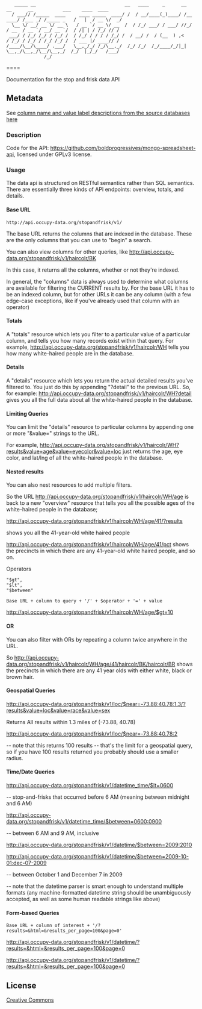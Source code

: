 
```
   _____ __                                 __   ____     _      __          __      __           ___    ____  ____
  / ___// /_____  ____     ____ _____  ____/ /  / __/____(_)____/ /__   ____/ /___ _/ /_____ _   /   |  / __ \/  _/
  \__ \/ __/ __ \/ __ \   / __ `/ __ \/ __  /  / /_/ ___/ / ___/ //_/  / __  / __ `/ __/ __ `/  / /| | / /_/ // /  
 ___/ / /_/ /_/ / /_/ /  / /_/ / / / / /_/ /  / __/ /  / (__  ) ,<    / /_/ / /_/ / /_/ /_/ /  / ___ |/ ____// /   
/____/\__/\____/ .___/   \__,_/_/ /_/\__,_/  /_/ /_/  /_/____/_/|_|   \__,_/\__,_/\__/\__,_/  /_/  |_/_/   /___/   
              /_/
```


====

Documentation for the stop and frisk data API


## Metadata 

See [column name and value label descriptions from the source databases here](https://github.com/stopfrisknyc/docs/blob/gh-pages/metadata.md)

### Description

Code for the API: https://github.com/boldprogressives/mongo-spreadsheet-api, licensed under GPLv3 license.


### Usage


The data api is structured on RESTful semantics rather than SQL semantics. 
There are essentially three kinds of API endpoints: overview, totals, and details. 


#### Base URL

```
http://api.occupy-data.org/stopandfrisk/v1/ 
```

The base URL returns the columns that are indexed in the database. These are the only columns that you can use to "begin" a search.

You can also view columns for other queries, like http://api.occupy-data.org/stopandfrisk/v1/haircolr/BK

In this case, it returns all the columns, whether or not they're indexed.

In general, the "columns" data is always used to determine what columns are available for filtering the CURRENT results by. For the base URL it has to be an indexed column, but for other URLs it can be any column (with a few edge-case exceptions, like if you've already used that column with an operator)



#### Totals

A "totals" resource which lets you filter to a particular value of a particular column, and tells you how many records exist within that query.  For example, http://api.occupy-data.org/stopandfrisk/v1/haircolr/WH tells you how many white-haired people are in the database.


#### Details

A "details" resource which lets you return the actual detailed results you've filtered to.  You just do this by appending "?detail" to the previous URL.  So, for example: http://api.occupy-data.org/stopandfrisk/v1/haircolr/WH?detail gives you all the full data about all the white-haired people in the database.

#### Limiting Queries

You can limit the "details" resource to particular columns by appending one or more "&value=" strings to the URL.

For example, http://api.occupy-data.org/stopandfrisk/v1/haircolr/WH?results&value=age&value=eyecolor&value=loc just returns the age, eye color, and lat/lng of all the white-haired people in the database.


#### Nested results

You can also nest resources to add multiple filters.

So the URL http://api.occupy-data.org/stopandfrisk/v1/haircolr/WH/age is back to a new "overview" resource that tells you all the possible ages of the white-haired people in the database; 

http://api.occupy-data.org/stopandfrisk/v1/haircolr/WH/age/41/?results

shows you all the 41-year-old white haired people

http://api.occupy-data.org/stopandfrisk/v1/haircolr/WH/age/41/pct shows the precincts in which there are any 41-year-old white haired people, and so on.


Operators

```
"$gt",
"$lt",
"$between"
```

```
Base URL + column to query + '/' + $operator + '=' + value
```

http://api.occupy-data.org/stopandfrisk/v1/haircolr/WH/age/$gt=10


#### OR 

You can also filter with ORs by repeating a column twice anywhere in the URL.

So http://api.occupy-data.org/stopandfrisk/v1/haircolr/WH/age/41/haircolr/BK/haircolr/BR shows the precincts in which there are any 41 year olds with either white, black or brown hair.



#### Geospatial Queries

http://api.occupy-data.org/stopandfrisk/v1/loc/$near=-73.88:40.78:1.3/?results&value=loc&value=race&value=sex

Returns All results within 1.3 miles of (-73.88, 40.78)

http://api.occupy-data.org/stopandfrisk/v1/loc/$near=-73.88:40.78:2 

-- note that this returns 100 results 
-- that's the limit for a geospatial query, so if you have 100 results returned you probably should use a smaller radius.

#### Time/Date Queries

http://api.occupy-data.org/stopandfrisk/v1/datetime_time/$lt=0600

-- stop-and-frisks that occurred before 6 AM (meaning between midnight and 6 AM)

http://api.occupy-data.org/stopandfrisk/v1/datetime_time/$between=0600:0900

-- between 6 AM and 9 AM, inclusive

http://api.occupy-data.org/stopandfrisk/v1/datetime/$between=2009:2010

http://api.occupy-data.org/stopandfrisk/v1/datetime/$between=2009-10-01:dec-07-2009

 -- between October 1 and December 7 in 2009 

-- note that the datetime parser is smart enough to understand multiple formats (any machine-formatted datetime string should be unambiguously accepted, as well as some human readable strings like above)



#### Form-based Queries

```
Base URL + column of interest + '/?results=&html=&results_per_page=100&page=0'
```

http://api.occupy-data.org/stopandfrisk/v1/datetime/?results=&html=&results_per_page=100&page=0

http://api.occupy-data.org/stopandfrisk/v1/datetime/?results=&html=&results_per_page=100&page=0





## License

[Creative Commons](http://creativecommons.org/licenses/by-nc-sa/3.0/)
